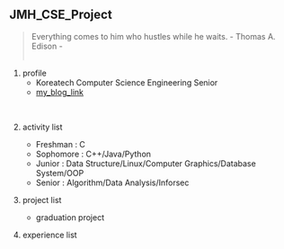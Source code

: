 ## JMH_CSE_Project

> Everything comes to him who hustles while he waits. - Thomas A. Edison -
<br></br>

1. profile
   + Koreatech Computer Science Engineering Senior
   + [my_blog_link](https://battlesun99.blogspot.com/)
<br/>

2. activity list
   + Freshman : C
   + Sophomore : C++/Java/Python
   + Junior : Data Structure/Linux/Computer Graphics/Database System/OOP
   + Senior : Algorithm/Data Analysis/Inforsec

3. project list
   + graduation project

4. experience list
